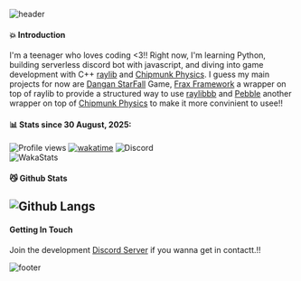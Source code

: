 ![header](https://capsule-render.vercel.app/api?type=waving&height=300&color=gradient&text=Heyy,%20I'm%20Cube!!&textBg=false)
#### 💥 Introduction
I'm a teenager who loves coding <3!! Right now, I'm learning Python, building serverless discord bot with javascript, and diving into game development with C++ [raylib](https://www.raylib.com/) and [Chipmunk Physics](https://chipmunk-physics.net/). I guess my main projects for now are [Dangan StarFall](https://github.com/mastercuber55/DanganStarFall) Game, [Frax Framework](https://github.com/mastercuber55/Frax-Framework) a wrapper on top of raylib to provide a structured way to use [raylibbb](https://raylib.com) and [Pebble](https://github.com/mastercuber55/Pebble) another wrapper on top of [Chipmunk Physics](https://chipmunk-physics.net/) to make it more convinient to usee!!
 
#### 📊 Stats since 30 August, 2025:
![Profile views](https://komarev.com/ghpvc/?username=mastercuber55&label=Profile%20views&color=0e75b6&style=flat)
[![wakatime](https://wakatime.com/badge/user/2d52a3cb-6521-495a-8b59-998636bad84d.svg)](https://wakatime.com/@2d52a3cb-6521-495a-8b59-998636bad84d)
![Discord](https://img.shields.io/discord/1421556731821166614?label=Discord+Server&logo=discord&color=blue)\
![WakaStats](https://github-readme-stats.vercel.app/api/wakatime?username=mastercuber55&theme=tokyonight&title_color=bb86fc&text_color=c9d1d9&bg_color=00000000&custom_title=Time+Spent+Coding!!&layout=compact&langs_count=7)
#### 😼 Github Stats
<p>
 <!-- ![Github Stats](https://github-readme-stats.vercel.app/api?username=mastercuber55&show_icons=true&hide=prs,contribs&rank_icon=github&include_all_commits=true&theme=tokyonight&title_color=bb86fc&icon_color=bb86fc&text_color=c9d1d9&bg_color=00000000) -->
</p>

![Github Langs](https://github-readme-stats.vercel.app/api/top-langs/?username=mastercuber55&layout=compact&langs_count=6&theme=tokyonight&title_color=bb86fc&text_color=c9d1d9&bg_color=00000000)
---
#### Getting In Touch
Join the development [Discord Server](https://discord.gg/7zvpWnE7QV) if you wanna get in contactt.!!

![footer](https://capsule-render.vercel.app/api?type=waving&height=300&color=gradient&section=footer)
